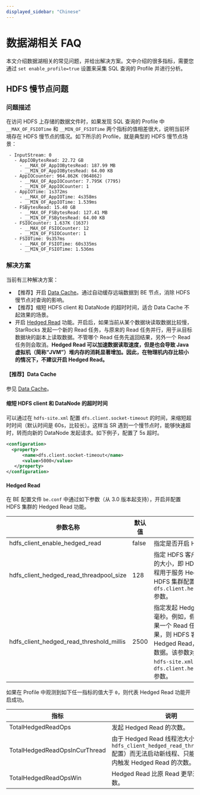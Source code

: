 ```yaml
---
displayed_sidebar: "Chinese"
---
```


# 数据湖相关 FAQ

本文介绍数据湖相关的常见问题，并给出解决方案。文中介绍的很多指标，需要您通过 `set enable_profile=true` 设置来采集 SQL 查询的 Profile 并进行分析。

## HDFS 慢节点问题

### 问题描述

在访问 HDFS 上存储的数据文件时，如果发现 SQL 查询的 Profile 中 `__MAX_OF_FSIOTime` 和 `__MIN_OF_FSIOTime` 两个指标的值相差很大，说明当前环境存在 HDFS 慢节点的情况。如下所示的 Profile，就是典型的 HDFS 慢节点场景：

```plaintext
 - InputStream: 0
   - AppIOBytesRead: 22.72 GB
     - __MAX_OF_AppIOBytesRead: 187.99 MB
     - __MIN_OF_AppIOBytesRead: 64.00 KB
   - AppIOCounter: 964.862K (964862)
     - __MAX_OF_AppIOCounter: 7.795K (7795)
     - __MIN_OF_AppIOCounter: 1
   - AppIOTime: 1s372ms
     - __MAX_OF_AppIOTime: 4s358ms
     - __MIN_OF_AppIOTime: 1.539ms
   - FSBytesRead: 15.40 GB
     - __MAX_OF_FSBytesRead: 127.41 MB
     - __MIN_OF_FSBytesRead: 64.00 KB
   - FSIOCounter: 1.637K (1637)
     - __MAX_OF_FSIOCounter: 12
     - __MIN_OF_FSIOCounter: 1
   - FSIOTime: 9s357ms
     - __MAX_OF_FSIOTime: 60s335ms
     - __MIN_OF_FSIOTime: 1.536ms
```

### 解决方案

当前有三种解决方案：

- 【推荐】开启 [Data Cache](../data_source/data_cache.md)。通过自动缓存远端数据到 BE 节点，消除 HDFS 慢节点对查询的影响。
- 【推荐】缩短 HDFS client 和 DataNode 的超时时间，适合 Data Cache 不起效果的场景。
- 开启 [Hedged Read](https://hadoop.apache.org/docs/r2.8.3/hadoop-project-dist/hadoop-common/release/2.4.0/RELEASENOTES.2.4.0.html) 功能。开启后，如果当前从某个数据块读取数据比较慢，StarRocks 发起一个新的 Read 任务，与原来的 Read 任务并行，用于从目标数据块的副本上读取数据。不管哪个 Read 任务先返回结果，另外一个 Read 任务则会取消。**Hedged Read 可以加速数据读取速度，但是也会导致 Java 虚拟机（简称“JVM”）堆内存的消耗显著增加。因此，在物理机内存比较小的情况下，不建议开启 Hedged Read。**

#### 【推荐】Data Cache

参见 [Data Cache](../data_source/data_cache.md)。

#### 缩短 HDFS client 和 DataNode 的超时时间

可以通过在 `hdfs-site.xml` 配置 `dfs.client.socket-timeout` 的时间，来缩短超时时间（默认时间是 60s，比较长）。这样当 SR 遇到一个慢节点时，能够快速超时，转而向新的 DataNode 发起请求。如下例子，配置了 5s 超时。

```xml
<configuration>
  <property>
      <name>dfs.client.socket-timeout</name>
      <value>5000</value>
   </property>
</configuration>
```

#### Hedged Read

在 BE 配置文件 `be.conf` 中通过如下参数（从 3.0 版本起支持），开启并配置 HDFS 集群的 Hedged Read 功能。

| 参数名称                                 | 默认值 | 说明                                                         |
| ---------------------------------------- | ------ | ------------------------------------------------------------ |
| hdfs_client_enable_hedged_read           | false  | 指定是否开启 Hedged Read 功能。 |
| hdfs_client_hedged_read_threadpool_size  | 128    | 指定 HDFS 客户端侧 Hedged Read 线程池的大小，即 HDFS 客户端侧允许有多少个线程用于服务 Hedged Read。该参数对应 HDFS 集群配置文件 `hdfs-site.xml` 中的 `dfs.client.hedged.read.threadpool.size` 参数。 |
| hdfs_client_hedged_read_threshold_millis | 2500   | 指定发起 Hedged Read 请求前需要等待多少毫秒。例如，假设该参数设置为 `30`，那么如果一个 Read 任务未能在 30 毫秒内返回结果，则 HDFS 客户端会立即发起一个 Hedged Read，从目标数据块的副本上读取数据。该参数对应 HDFS 集群配置文件 `hdfs-site.xml` 中的 `dfs.client.hedged.read.threshold.millis` 参数。 |

如果在 Profile 中观测到如下任一指标的值大于 `0`，则代表 Hedged Read 功能开启成功。

| 指标                            | 说明                                                         |
| ------------------------------ | ------------------------------------------------------------ |
| TotalHedgedReadOps             | 发起 Hedged Read 的次数。                                      |
| TotalHedgedReadOpsInCurThread  | 由于 Hedged Read 线程池大小限制（通过 `hdfs_client_hedged_read_threadpool_size` 配置）而无法启动新线程、只能在当前线程内触发 Hedged Read 的次数。 |
| TotalHedgedReadOpsWin          | Hedged Read 比原 Read 更早返回结果的次数。 |
